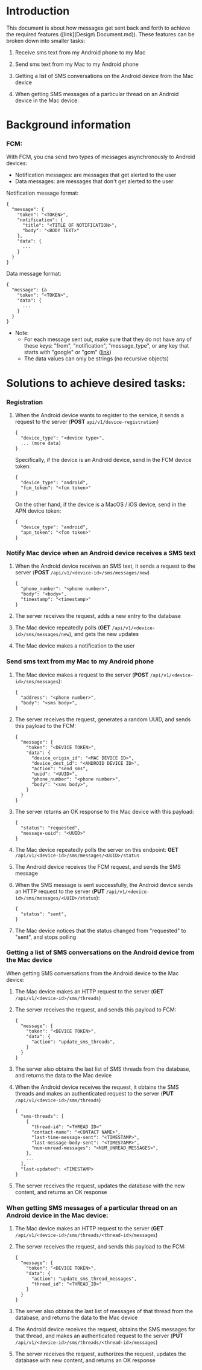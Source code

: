 # Introduction

This document is about how messages get sent back and forth to achieve the required features ([link](Design\ Document.md)). These features can be broken down into smaller tasks:

1. Receive sms text from my Android phone to my Mac

2. Send sms text from my Mac to my Android phone

3. Getting a list of SMS conversations on the Android device from the Mac device

4. When getting SMS messages of a particular thread on an Android device in the Mac device:

# Background information

### FCM:

With FCM, you cna send two types of messages asynchronously to Android devices:

* Notification messages: are messages that get alerted to the user
* Data messages: are messages that don't get alerted to the user

Notification message format:

``` 
{
  "message": {
    "token": "<TOKEN>",
    "notification": {
      "title": "<TITLE OF NOTIFICATION>",
      "body": "<BODY TEXT>"
    },
    "data": {
      ...
    }
  }
}
```

Data message format:

``` 
{
  "message": {a
    "token": "<TOKEN>",
    "data": {
      ...
    }
  }
}
```

 * Note:
   * For each message sent out, make sure that they do not have any of these keys: "from", "notification", "message_type", or any key that starts with "google" or "gcm" ([link](https://firebase.google.com/docs/cloud-messaging/concept-options#data_messages))
   * The data values can only be strings (no recursive objects)


# Solutions to achieve desired tasks:

### Registration

1. When the Android device wants to register to the service, it sends a request to the server (**POST** ```api/v1/device-registration```)

    ``` 
    {
      "device_type": "<device type>",
      ... (more data)
    }
    ```

    Specifically, if the device is an Android device, send in the FCM device token:

    ``` 
    {
      "device_type": "android",
      "fcm_token": "<fcm token>"
    }
    ```

    On the other hand, if the device is a MacOS / iOS device, send in the APN device token:

    ``` 
    {
      "device_type": "android",
      "apn_token": "<fcm token>"
    }
    ```


### Notify Mac device when an Android device receives a SMS text

1. When the Android device receives an SMS text, it sends a request to the server (**POST** ```/api/v1/<device-id>/sms/messages/new```)

    ``` 
    {
      "phone_number": "<phone number>",
      "body": "<body>",
      "timestamp": "<timestamp>"
    }
    ```

2. The server receives the request, adds a new entry to the database

3. The Mac device repeatedly polls (**GET** ```/api/v1/<device-id>/sms/messages/new```), and gets the new updates

4. The Mac device makes a notification to the user

### Send sms text from my Mac to my Android phone

1. The Mac device makes a request to the server (**POST** ```/api/v1/<device-id>/sms/messages```):

    ```
    {
      "address": "<phone number>",
      "body": "<sms body>",
    }
    ```

2. The server receives the request, generates a random UUID, and sends this payload to the FCM:

    ``` 
    {
      "message": {
        "token": "<DEVICE TOKEN>",
        "data": {
          "device_origin_id": "<MAC DEVICE ID>",
          "device_dest_id": "<ANDROID DEVICE ID>",
          "action": "send_sms",
          "uuid": "<UUID>",
          "phone_number": "<phone number>",
          "body": "<sms body>",
        }
      }
    }
    ```

3. The server returns an OK response to the Mac device with this payload:

    ``` 
    {
      "status": "requested",
      "message-uuid": "<UUID>"
    }
    ```

4. The Mac device repeatedly polls the server on this endpoint: **GET** ```/api/v1/<device-id>/sms/messages/<UUID>/status```

5. The Android device receives the FCM request, and sends the SMS message

6. When the SMS message is sent successfully, the Android device sends an HTTP request to the server (**PUT** ```/api/v1/<device-id>/sms/messages/<UUID>/status```):

    ``` 
    {
      "status": "sent",
    }
    ```

7. The Mac device notices that the status changed from "requested" to "sent", and stops polling

### Getting a list of SMS conversations on the Android device from the Mac device

When getting SMS conversations from the Android device to the Mac device:

1. The Mac device makes an HTTP request to the server (**GET** ```/api/v1/<device-id>/sms/threads```)

2. The server receives the request, and sends this payload to FCM:

    ```
    {
      "message": {
        "token": "<DEVICE TOKEN>",
        "data": {
          "action": "update_sms_threads",
        }
      }
    }
    ```

3. The server also obtains the last list of SMS threads from the database, and returns the data to the Mac device

4. When the Android device receives the request, it obtains the SMS threads and makes an authenticated request to the server (**PUT** ```/api/v1/<device-id>/sms/threads```)

    ``` 
    {
      "sms-threads": [
        {
          "thread-id": "<THREAD ID>"
          "contact-name": "<CONTACT NAME>",
          "last-time-message-sent": "<TIMESTAMP>",
          "last-message-body-sent": "<TIMESTAMP>",
          "num-unread-messages": "<NUM_UNREAD_MESSAGES>",
        },
        ...
      ],
      "last-updated": <TIMESTAMP>
    }
    ```

5. The server receives the request, updates the database with the new content, and returns an OK response

### When getting SMS messages of a particular thread on an Android device in the Mac device:

1. The Mac device makes an HTTP request to the server (**GET** ```/api/v1/<device-id>/sms/threads/<thread-id>/messages```)

2. The server receives the request, and sends this payload to the FCM:

    ``` 
    {
      "message": {
        "token": "<DEVICE TOKEN>",
        "data": {
          "action": "update_sms_thread_messages",
          "thread_id": "<THREAD_ID>"
        }
      }
    }
    ```

3. The server also obtains the last list of messages of that thread from the database, and returns the data to the Mac device

4. The Android device receives the request, obtains the SMS messages for that thread, and makes an authenticated request to the server (**PUT** ```/api/v1/<device-id>/sms/threads/<thread-id>/messages```)

5. The server receives the request, authorizes the request, updates the database with new content, and returns an OK response
